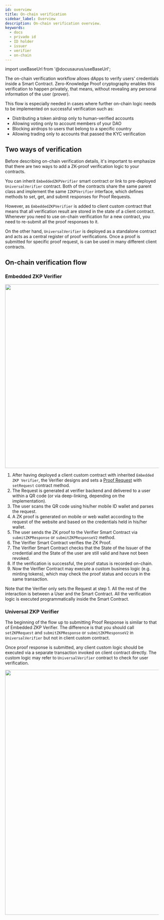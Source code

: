 ```yaml
---
id: overview
title: On-chain verification
sidebar_label: Overview
description: On-chain verification overview.
keywords:
  - docs
  - privado id
  - ID holder
  - issuer
  - verifier
  - on-chain
---
```


import useBaseUrl from '@docusaurus/useBaseUrl';

The on-chain verification workflow allows dApps to verify users' credentials inside a Smart Contract. Zero-Knowledge Proof cryptography enables this verification to happen privately, that means, without revealing any personal information of the user (prover).

This flow is especially needed in cases where further on-chain logic needs to be implemented on successful verification such as:

- Distributing a token airdrop only to human-verified accounts
- Allowing voting only to account members of your DAO
- Blocking airdrops to users that belong to a specific country
- Allowing trading only to accounts that passed the KYC verification

## Two ways of verification

Before describing on-chain verification details, it's important to emphasize that there are two ways to add a ZK-proof verification logic to your contracts.

You can inherit `EmbeddedZKPVerifier` smart contract or link to pre-deployed `UniversalVerifier` contract. Both of the contracts share the same parent class and implement the same `IZKPVerifier` interface, which defines methods to set, get, and submit responses for Proof Requests.

However, as `EmbeddedZKPVerifier` is added to client custom contract that means that all verification result are stored in the state of a client contract. Whenever you need to use on-chain verification for a new contract, you need to re-submit all the proof responses to it.

On the other hand, `UniversalVerifier` is deployed as a standalone contract and acts as a central register of proof verifications. Once a proof is submitted for specific proof request, is can be used in many different client contracts.


## On-chain verification flow

### Embedded ZKP Verifier

<div align="center">
<img src={useBaseUrl("img/embedded-zkp-verifier-flow.png")} align="center" width="600"/>
</div>

1. After having deployed a client custom contract with inherited `Embedded ZKP Verifier`, the Verifier designs and sets a [Proof Request](#set-the-zkp-request) with `setRequest` contract method.
1. The Request is generated at verifier backend and delivered to a user within a QR code (or via deep-linking, depending on the implementation).
1. The user scans the QR code using his/her mobile ID wallet and parses the request.
1. A ZK proof is generated on mobile or web wallet according to the request of the website and based on the credentials held in his/her wallet.
1. The user sends the ZK proof to the Verifier Smart Contract via `submitZKPResponse` or `submitZKPResponseV2` method.
1. The Verifier Smart Contract verifies the ZK Proof.
1. The Verifier Smart Contract checks that the State of the Issuer of the credential and the State of the user are still valid and have not been revoked.
1. If the verification is successful, the proof status is recorded on-chain. 
1. Now the Verifier Contract may execute a custom business logic (e.g. minting tokens), which may check the proof status and occurs in the same transaction.

Note that the Verifier only sets the Request at step 1. All the rest of the interaction is between a User and the Smart Contract. All the verification logic is executed programmatically inside the Smart Contract.

### Universal ZKP Verifier

The beginning of the flow up to submitting Proof Response is similar to that of Embedded ZKP Verifier. The difference is that you should call `setZKPRequest` and `submitZKPResponse` or `submitZKPResponseV2` in `UniversalVerifier` but not in client custom contract.

Once proof response is submitted, any client custom logic should be executed via a separate transaction invoked on client contract directly. The custom logic may refer to `UniversalVerifier` contract to check for user verification.

<div align="center">
<img src={useBaseUrl("img/universal-zkp-verifier-flow.png")} align="center" width="800"/>
</div>

